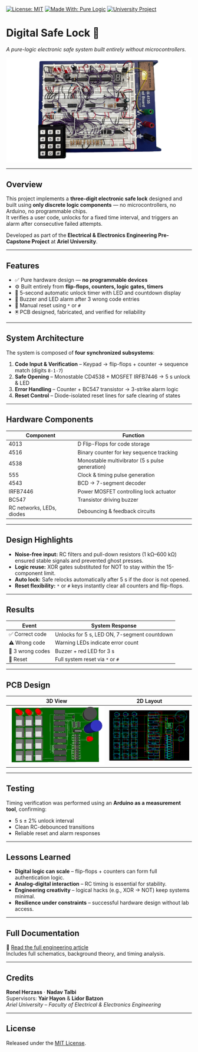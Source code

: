 [![License: MIT](https://img.shields.io/badge/License-MIT-blue.svg)](LICENSE)
[![Made With: Pure Logic](https://img.shields.io/badge/Built%20With-Logic%20Gates-orange.svg)](#)
[![University Project](https://img.shields.io/badge/Ariel%20University-Pre--Capstone-green.svg)](#)

# Digital Safe Lock 🔐  
*A pure-logic electronic safe system built entirely without microcontrollers.*

![Breadboard prototype](media/lock_sys.png)

---

## Overview
This project implements a **three-digit electronic safe lock** designed and built using **only discrete logic components** — no microcontrollers, no Arduino, no programmable chips.  
It verifies a user code, unlocks for a fixed time interval, and triggers an alarm after consecutive failed attempts.

Developed as part of the **Electrical & Electronics Engineering Pre-Capstone Project** at **Ariel University**.

---

## Features
- ✅ Pure hardware design — **no programmable devices**
- ⚙️ Built entirely from **flip-flops, counters, logic gates, timers**
- 🧩 5-second automatic unlock timer with LED and countdown display
- 🚨 Buzzer and LED alarm after 3 wrong code entries
- 🔄 Manual reset using `*` or `#`
- 🖲️ PCB designed, fabricated, and verified for reliability

---

## System Architecture
The system is composed of **four synchronized subsystems**:

1. **Code Input & Verification** – Keypad → flip-flops + counter → sequence match (digits `8-1-7`)
2. **Safe Opening** – Monostable CD4538 + MOSFET IRFB7446 → 5 s unlock & LED
3. **Error Handling** – Counter + BC547 transistor → 3-strike alarm logic
4. **Reset Control** – Diode-isolated reset lines for safe clearing of states

---

## Hardware Components

| Component | Function |
|------------|-----------|
| 4013 | D Flip-Flops for code storage |
| 4516 | Binary counter for key sequence tracking |
| 4538 | Monostable multivibrator (5 s pulse generation) |
| 555 | Clock & timing pulse generation |
| 4543 | BCD → 7-segment decoder |
| IRFB7446 | Power MOSFET controlling lock actuator |
| BC547 | Transistor driving buzzer |
| RC networks, LEDs, diodes | Debouncing & feedback circuits |

---

## Design Highlights
- **Noise-free input:** RC filters and pull-down resistors (1 kΩ–600 kΩ) ensured stable signals and prevented ghost presses.  
- **Logic reuse:** XOR gates substituted for NOT to stay within the 15-component limit.  
- **Auto lock:** Safe relocks automatically after 5 s if the door is not opened.  
- **Reset flexibility:** `*` or `#` keys instantly clear all counters and flip-flops.

---

## Results
| Event | System Response |
|--------|-----------------|
| ✅ Correct code | Unlocks for 5 s, LED ON, 7-segment countdown |
| ⚠️ Wrong code | Warning LEDs indicate error count |
| 🚨 3 wrong codes | Buzzer + red LED for 3 s |
| 🔄 Reset | Full system reset via `*` or `#` |

---

## PCB Design
| 3D View | 2D Layout |
|----------|-----------|
| ![3D PCB](media/pcb-3d.png) | ![2D PCB](media/pcb-2d.png) |

---

## Testing
Timing verification was performed using an **Arduino as a measurement tool**, confirming:
- 5 s ± 2% unlock interval  
- Clean RC-debounced transitions  
- Reliable reset and alarm responses

---

## Lessons Learned
- **Digital logic can scale** – flip-flops + counters can form full authentication logic.  
- **Analog-digital interaction** – RC timing is essential for stability.  
- **Engineering creativity** – logical hacks (e.g., XOR → NOT) keep systems minimal.  
- **Resilience under constraints** – successful hardware design without lab access.

---

## Full Documentation
📘 [Read the full engineering article](https://ronelherzass.com/post.html?lang=en&slug=safe-lock-project)  
Includes full schematics, background theory, and timing analysis.

---

## Credits
**Ronel Herzass** · **Nadav Talbi**  
Supervisors: **Yair Hayon** & **Lidor Batzon**  
_Ariel University – Faculty of Electrical & Electronics Engineering_

---

## License
Released under the [MIT License](LICENSE).
